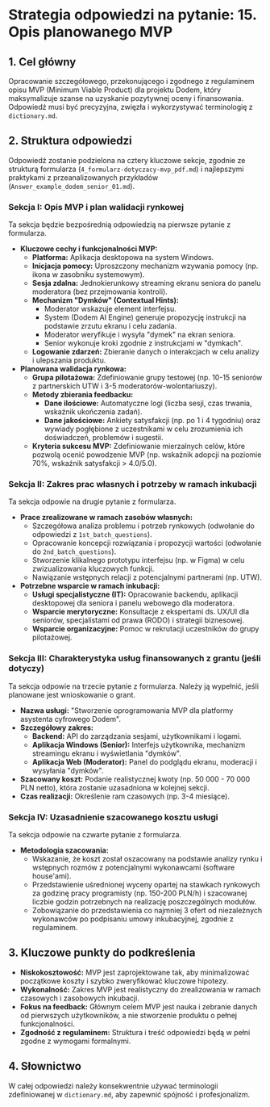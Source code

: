 # Strategia odpowiedzi na pytanie: 15. Opis planowanego MVP

## 1. Cel główny

Opracowanie szczegółowego, przekonującego i zgodnego z regulaminem opisu MVP (Minimum Viable Product) dla projektu Dodem, który maksymalizuje szanse na uzyskanie pozytywnej oceny i finansowania. Odpowiedź musi być precyzyjna, zwięzła i wykorzystywać terminologię z `dictionary.md`.

## 2. Struktura odpowiedzi

Odpowiedź zostanie podzielona na cztery kluczowe sekcje, zgodnie ze strukturą formularza (`4_formularz-dotyczacy-mvp_pdf.md`) i najlepszymi praktykami z przeanalizowanych przykładów (`Answer_example_dodem_senior_01.md`).

### Sekcja I: Opis MVP i plan walidacji rynkowej

Ta sekcja będzie bezpośrednią odpowiedzią na pierwsze pytanie z formularza.

*   **Kluczowe cechy i funkcjonalności MVP:**
    *   **Platforma:** Aplikacja desktopowa na system Windows.
    *   **Inicjacja pomocy:** Uproszczony mechanizm wzywania pomocy (np. ikona w zasobniku systemowym).
    *   **Sesja zdalna:** Jednokierunkowy streaming ekranu seniora do panelu moderatora (bez przejmowania kontroli).
    *   **Mechanizm "Dymków" (Contextual Hints):**
        *   Moderator wskazuje element interfejsu.
        *   System (Dodem AI Engine) generuje propozycję instrukcji na podstawie zrzutu ekranu i celu zadania.
        *   Moderator weryfikuje i wysyła "dymek" na ekran seniora.
        *   Senior wykonuje kroki zgodnie z instrukcjami w "dymkach".
    *   **Logowanie zdarzeń:** Zbieranie danych o interakcjach w celu analizy i ulepszania produktu.
*   **Planowana walidacja rynkowa:**
    *   **Grupa pilotażowa:** Zdefiniowanie grupy testowej (np. 10-15 seniorów z partnerskich UTW i 3-5 moderatorów-wolontariuszy).
    *   **Metody zbierania feedbacku:**
        *   **Dane ilościowe:** Automatyczne logi (liczba sesji, czas trwania, wskaźnik ukończenia zadań).
        *   **Dane jakościowe:** Ankiety satysfakcji (np. po 1 i 4 tygodniu) oraz wywiady pogłębione z uczestnikami w celu zrozumienia ich doświadczeń, problemów i sugestii.
    *   **Kryteria sukcesu MVP:** Zdefiniowanie mierzalnych celów, które pozwolą ocenić powodzenie MVP (np. wskaźnik adopcji na poziomie 70%, wskaźnik satysfakcji > 4.0/5.0).

### Sekcja II: Zakres prac własnych i potrzeby w ramach inkubacji

Ta sekcja odpowie na drugie pytanie z formularza.

*   **Prace zrealizowane w ramach zasobów własnych:**
    *   Szczegółowa analiza problemu i potrzeb rynkowych (odwołanie do odpowiedzi z `1st_batch_questions`).
    *   Opracowanie koncepcji rozwiązania i propozycji wartości (odwołanie do `2nd_batch_questions`).
    *   Stworzenie klikalnego prototypu interfejsu (np. w Figma) w celu zwizualizowania kluczowych funkcji.
    *   Nawiązanie wstępnych relacji z potencjalnymi partnerami (np. UTW).
*   **Potrzebne wsparcie w ramach inkubacji:**
    *   **Usługi specjalistyczne (IT):** Opracowanie backendu, aplikacji desktopowej dla seniora i panelu webowego dla moderatora.
    *   **Wsparcie merytoryczne:** Konsultacje z ekspertami ds. UX/UI dla seniorów, specjalistami od prawa (RODO) i strategii biznesowej.
    *   **Wsparcie organizacyjne:** Pomoc w rekrutacji uczestników do grupy pilotażowej.

### Sekcja III: Charakterystyka usług finansowanych z grantu (jeśli dotyczy)

Ta sekcja odpowie na trzecie pytanie z formularza. Należy ją wypełnić, jeśli planowane jest wnioskowanie o grant.

*   **Nazwa usługi:** "Stworzenie oprogramowania MVP dla platformy asystenta cyfrowego Dodem".
*   **Szczegółowy zakres:**
    *   **Backend:** API do zarządzania sesjami, użytkownikami i logami.
    *   **Aplikacja Windows (Senior):** Interfejs użytkownika, mechanizm streamingu ekranu i wyświetlania "dymków".
    *   **Aplikacja Web (Moderator):** Panel do podglądu ekranu, moderacji i wysyłania "dymków".
*   **Szacowany koszt:** Podanie realistycznej kwoty (np. 50 000 - 70 000 PLN netto), która zostanie uzasadniona w kolejnej sekcji.
*   **Czas realizacji:** Określenie ram czasowych (np. 3-4 miesiące).

### Sekcja IV: Uzasadnienie szacowanego kosztu usługi

Ta sekcja odpowie na czwarte pytanie z formularza.

*   **Metodologia szacowania:**
    *   Wskazanie, że koszt został oszacowany na podstawie analizy rynku i wstępnych rozmów z potencjalnymi wykonawcami (software house'ami).
    *   Przedstawienie uśrednionej wyceny opartej na stawkach rynkowych za godzinę pracy programisty (np. 150-200 PLN/h) i szacowanej liczbie godzin potrzebnych na realizację poszczególnych modułów.
    *   Zobowiązanie do przedstawienia co najmniej 3 ofert od niezależnych wykonawców po podpisaniu umowy inkubacyjnej, zgodnie z regulaminem.

## 3. Kluczowe punkty do podkreślenia

*   **Niskokosztowość:** MVP jest zaprojektowane tak, aby minimalizować początkowe koszty i szybko zweryfikować kluczowe hipotezy.
*   **Wykonalność:** Zakres MVP jest realistyczny do zrealizowania w ramach czasowych i zasobowych inkubacji.
*   **Fokus na feedback:** Głównym celem MVP jest nauka i zebranie danych od pierwszych użytkowników, a nie stworzenie produktu o pełnej funkcjonalności.
*   **Zgodność z regulaminem:** Struktura i treść odpowiedzi będą w pełni zgodne z wymogami formalnymi.

## 4. Słownictwo

W całej odpowiedzi należy konsekwentnie używać terminologii zdefiniowanej w `dictionary.md`, aby zapewnić spójność i profesjonalizm.
